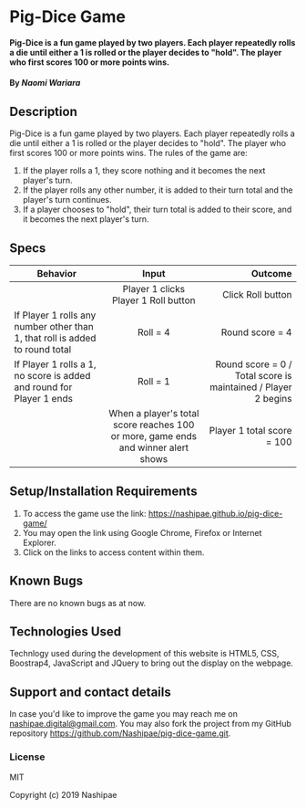 # Pig-Dice Game

#### Pig-Dice is a fun game played by two players. Each player repeatedly rolls a die until either a 1 is rolled or the player decides to "hold". The player who first scores 100 or more points wins.

#### By *Naomi Wariara*

## Description

Pig-Dice is a fun game played by two players. Each player repeatedly rolls a die until either a 1 is rolled or the player decides to "hold". The player who first scores 100 or more points wins. The rules of the game are:
1. If the player rolls a 1, they score nothing and it becomes the next player's turn.
2. If the player rolls any other number, it is added to their turn total and the player's turn continues.
3. If a player chooses to "hold", their turn total is added to their score, and it becomes the next player's turn.

## Specs
| Behavior        | Input           | Outcome  |
| ------------- |:-------------:| -----:|
| | Player 1 clicks Player 1 Roll button | Click Roll button | Die rolls and number is generated
| If Player 1 rolls any number other than 1, that roll is added to round total | Roll = 4 | Round score = 4 |
| If Player 1 rolls a 1, no score is added and round for Player 1 ends | Roll = 1 | Round score = 0 / Total score is maintained / Player 2 begins |
| | When a player's total score reaches 100 or more, game ends and winner alert shows | Player 1 total score = 100 | Winner alert |

## Setup/Installation Requirements

1. To access the game use the link: https://nashipae.github.io/pig-dice-game/
2. You may open the link using Google Chrome, Firefox or Internet Explorer.
3. Click on the links to access content within them.

## Known Bugs
There are no known bugs as at now.

## Technologies Used
 Technlogy used during the development of this website is  HTML5, CSS, Boostrap4, JavaScript and JQuery to bring out the display on the webpage.

## Support and contact details
In case you'd like to improve the game you may reach me on nashipae.digital@gmail.com. You may also fork the project from my GitHub repository https://github.com/Nashipae/pig-dice-game.git.

### License
MIT

Copyright (c) 2019 Nashipae
